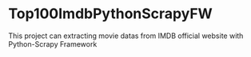 # Top100ImdbPythonScrapyFW
This project can extracting movie datas from IMDB official website with Python-Scrapy Framework
